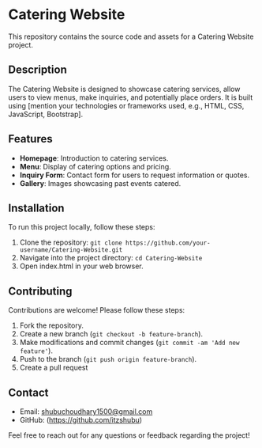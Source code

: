 # Catering Website

This repository contains the source code and assets for a Catering Website project.

## Description

The Catering Website is designed to showcase catering services, allow users to view menus, make inquiries, and potentially place orders. It is built using [mention your technologies or frameworks used, e.g., HTML, CSS, JavaScript, Bootstrap].

## Features

- **Homepage**: Introduction to catering services.
- **Menu**: Display of catering options and pricing.
- **Inquiry Form**: Contact form for users to request information or quotes.
- **Gallery**: Images showcasing past events catered.

## Installation

To run this project locally, follow these steps:

1. Clone the repository: `git clone https://github.com/your-username/Catering-Website.git`
2. Navigate into the project directory: `cd Catering-Website`
3. Open index.html in your web browser.

## Contributing

Contributions are welcome! Please follow these steps:

1. Fork the repository.
2. Create a new branch (`git checkout -b feature-branch`).
3. Make modifications and commit changes (`git commit -am 'Add new feature'`).
4. Push to the branch (`git push origin feature-branch`).
5. Create a pull request 


## Contact

- Email: shubuchoudhary1500@gmail.com
- GitHub: (https://github.com/itzshubu)

Feel free to reach out for any questions or feedback regarding the project!


